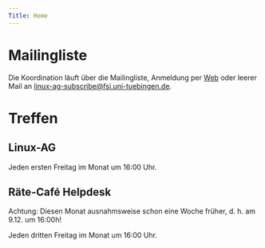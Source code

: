 ```yaml
---
Title: Home
---
```


# Mailingliste

Die Koordination läuft über die Mailingliste, Anmeldung per
[Web](https://www.fsi.uni-tuebingen.de/mailman/listinfo/linux-ag/) oder leerer
Mail an <linux-ag-subscribe@fsi.uni-tuebingen.de>.

# Treffen

## Linux-AG

Jeden ersten Freitag im Monat um 16:00 Uhr.

## Räte-Café Helpdesk

Achtung: Diesen Monat ausnahmsweise schon eine Woche früher, d. h. am 9.12. um
16:00h!

Jeden dritten Freitag im Monat um 16:00 Uhr.
